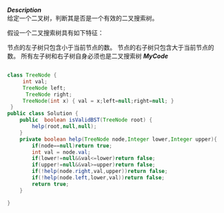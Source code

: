 ***Description***<br>
给定一个二叉树，判断其是否是一个有效的二叉搜索树。

假设一个二叉搜索树具有如下特征：

节点的左子树只包含小于当前节点的数。
节点的右子树只包含大于当前节点的数。
所有左子树和右子树自身必须也是二叉搜索树
***MyCode***<br>
```java

class TreeNode {
     int val;
     TreeNode left;
      TreeNode right;
     TreeNode(int x) { val = x;left=null;right=null; }
 }
public class Solution {
    public  boolean isValidBST(TreeNode root) {
        help(root,null,null);
    }
    private boolean help(TreeNode node,Integer lower,Integer upper){
        if(node==null)return true;
        int val = node.val;
        if(lower!=null&&val<=lower)return false;
        if(upper!=null&&val>=upper)return false;
        if(!help(node.right,val,upper))return false;
        if(!help(node.left,lower,val))return false;
        return true;
    }

}
